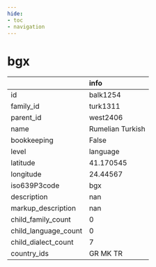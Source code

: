```yaml
---
hide:
- toc
- navigation
---
```

# bgx
|                      | info             |
|:---------------------|:-----------------|
| id                   | balk1254         |
| family_id            | turk1311         |
| parent_id            | west2406         |
| name                 | Rumelian Turkish |
| bookkeeping          | False            |
| level                | language         |
| latitude             | 41.170545        |
| longitude            | 24.44567         |
| iso639P3code         | bgx              |
| description          | nan              |
| markup_description   | nan              |
| child_family_count   | 0                |
| child_language_count | 0                |
| child_dialect_count  | 7                |
| country_ids          | GR MK TR         |